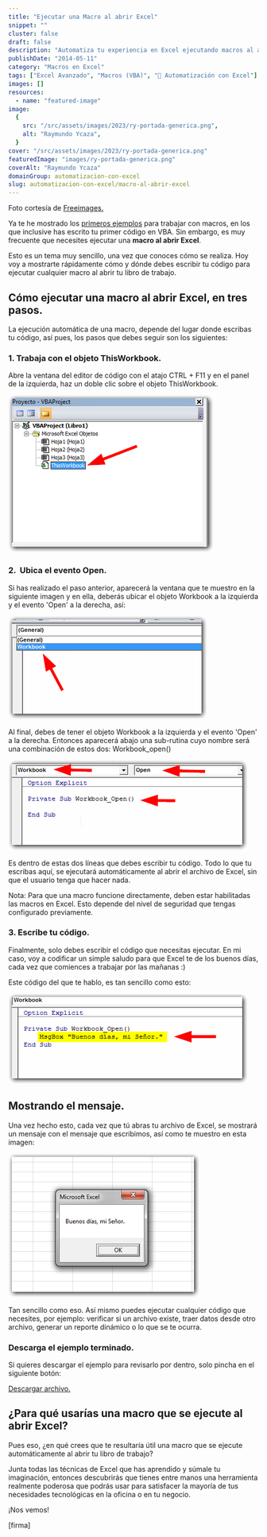 ```yaml
---
title: "Ejecutar una Macro al abrir Excel"
snippet: ""
cluster: false
draft: false
description: "Automatiza tu experiencia en Excel ejecutando macros al abrir el programa. Aprende cómo hacerlo de manera fácil y rápida."
publishDate: "2014-05-11"
category: "Macros en Excel"
tags: ["Excel Avanzado", "Macros (VBA)", "🤖 Automatización con Excel"]
images: []
resources:
  - name: "featured-image"
image:
  {
    src: "/src/assets/images/2023/ry-portada-generica.png",
    alt: "Raymundo Ycaza",
  }
cover: "/src/assets/images/2023/ry-portada-generica.png"
featuredImage: "images/ry-portada-generica.png"
coverAlt: "Raymundo Ycaza"
domainGroup: automatizacion-con-excel
slug: automatizacion-con-excel/macro-al-abrir-excel
---
```


Foto cortesía de [Freeimages.](http://www.freeimages.com/photo/995000 "Freeimages")

Ya te he mostrado los [primeros ejemplos](http://raymundoycaza.com/macros-de-excel/) para trabajar con macros, en los que inclusive has escrito tu primer código en VBA. Sin embargo, es muy frecuente que necesites ejecutar una **macro al abrir Excel**.

Esto es un tema muy sencillo, una vez que conoces cómo se realiza. Hoy voy a mostrarte rápidamente cómo y dónde debes escribir tu código para ejecutar cualquier macro al abrir tu libro de trabajo.

## Cómo ejecutar una macro al abrir Excel, en tres pasos.

La ejecución automática de una macro, depende del lugar donde escribas tu código, así pues, los pasos que debes seguir son los siguientes:

### 1\. Trabaja con el objeto ThisWorkbook.

Abre la ventana del editor de código con el atajo CTRL + F11 y en el panel de la izquierda, haz un doble clic sobre el objeto ThisWorkbook.

[![Macro al abrir Excel](/src/assets/images/2023/macro-al-abrir-excel-000461.png)](http://raymundoycaza.com/wp-content/uploads/macro-al-abrir-excel-000461.png)

### 2\.  Ubica el evento Open.

Si has realizado el paso anterior, aparecerá la ventana que te muestro en la siguiente imagen y en ella, deberás ubicar el objeto Workbook a la izquierda y el evento 'Open' a la derecha, así:

[![Macro al abrir Excel](/src/assets/images/2023/macro-al-abrir-excel-000464.png)](http://raymundoycaza.com/wp-content/uploads/macro-al-abrir-excel-000464.png)

Al final, debes de tener el objeto Workbook a la izquierda y el evento 'Open' a la derecha. Entonces aparecerá abajo una sub-rutina cuyo nombre será una combinación de estos dos: Workbook_open()

[![Macro al abrir Excel](/src/assets/images/2023/macro-al-abrir-excel-000465.png)](http://raymundoycaza.com/wp-content/uploads/macro-al-abrir-excel-000465.png)

Es dentro de estas dos líneas que debes escribir tu código. Todo lo que tu escribas aquí, se ejecutará automáticamente al abrir el archivo de Excel, sin que el usuario tenga que hacer nada.

Nota: Para que una macro funcione directamente, deben estar habilitadas las macros en Excel. Esto depende del nivel de seguridad que tengas configurado previamente.

### 3\. Escribe tu código.

Finalmente, solo debes escribir el código que necesitas ejecutar. En mi caso, voy a codificar un simple saludo para que Excel te de los buenos días, cada vez que comiences a trabajar por las mañanas :)

Este código del que te hablo, es tan sencillo como esto:

[![Macro al abrir Excel](/src/assets/images/2023/macro-al-abrir-excel-000466.png)](http://raymundoycaza.com/wp-content/uploads/macro-al-abrir-excel-000466.png)

## Mostrando el mensaje.

Una vez hecho esto, cada vez que tú abras tu archivo de Excel, se mostrará un mensaje con el mensaje que escribimos, así como te muestro en esta imagen:

[![Macro al abrir Excel](/src/assets/images/2023/macro-al-abrir-excel-000467.png)](http://raymundoycaza.com/wp-content/uploads/macro-al-abrir-excel-000467.png)

Tan sencillo como eso. Así mismo puedes ejecutar cualquier código que necesites, por ejemplo: verificar si un archivo existe, traer datos desde otro archivo, generar un reporte dinámico o lo que se te ocurra.

### Descarga el ejemplo terminado.

Si quieres descargar el ejemplo para revisarlo por dentro, solo pincha en el siguiente botón:

[Descargar archivo.](http://raymundoycaza.com/wp-content/uploads/macro-al-abrir-excel.xlsm "Descargar Archivo")

## ¿Para qué usarías una macro que se ejecute al abrir Excel?

Pues eso, ¿en qué crees que te resultaría útil una macro que se ejecute automáticamente al abrir tu libro de trabajo?

Junta todas las técnicas de Excel que has aprendido y súmale tu imaginación, entonces descubrirás que tienes entre manos una herramienta realmente poderosa que podrás usar para satisfacer la mayoría de tus necesidades tecnológicas en la oficina o en tu negocio.

¡Nos vemos!

\[firma\]
